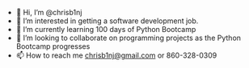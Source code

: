 - 👋 Hi, I’m @chrisb1nj
- 👀 I’m interested in getting a software development job.
- 🌱 I’m currently learning 100 days of Python Bootcamp
- 💞️ I’m looking to collaborate on programming projects as the Python Bootcamp progresses
- 📫 How to reach me chrisb1nj@gmail.com or 860-328-0309

<!---
chrisb1nj/chrisb1nj is a ✨ special ✨ repository because its `README.md` (this file) appears on your GitHub profile.
You can click the Preview link to take a look at your changes.
--->
